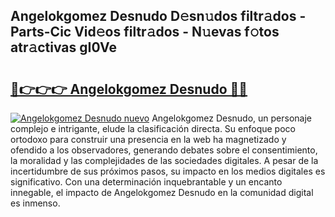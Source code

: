 ## Angelokgomez Desnudo D𝚎sn𝚞dos filtr𝚊dos - Parts-Cic Vid𝚎os filtr𝚊dos - N𝚞evas f𝚘tos atr𝚊ctivas gI0Ve

# <h2><a href="http://mb8mir.tromn.icu/?c=Angelokgomez+Desnudo">🔗👉👉👉 Angelokgomez Desnudo 🔗🔗</a></h2>

[![Angelokgomez Desnudo nuevo](https://i.imgur.com/pEAQMta.gif)](http://mb8mir.tromn.icu/?c=Angelokgomez+Desnudo)
Angelokgomez Desnudo, un personaje complejo e intrigante, elude la clasificación directa. Su enfoque poco ortodoxo para construir una presencia en la web ha magnetizado y ofendido a los observadores, generando debates sobre el consentimiento, la moralidad y las complejidades de las sociedades digitales. A pesar de la incertidumbre de sus próximos pasos, su impacto en los medios digitales es significativo. Con una determinación inquebrantable y un encanto innegable, el impacto de Angelokgomez Desnudo en la comunidad digital es inmenso.
